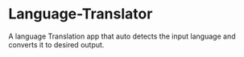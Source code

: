 # Language-Translator
A language Translation app that auto detects the input language and converts it to desired output.
